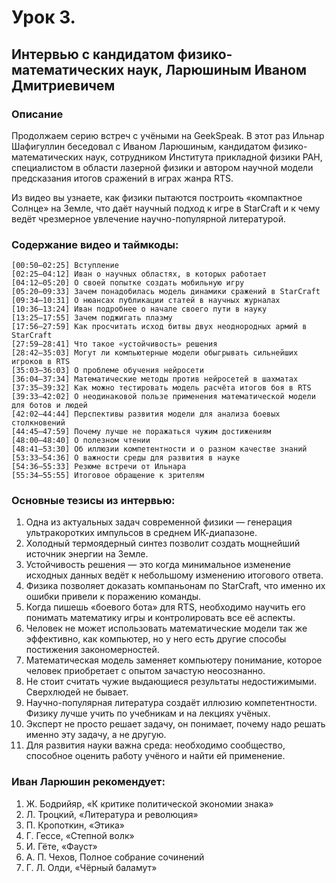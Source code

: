 # Урок 3. 
## Интервью с кандидатом физико-математических наук, Ларюшиным Иваном Дмитриевичем

### Описание
Продолжаем серию встреч с учёными на GeekSpeak. В этот раз Ильнар Шафигуллин беседовал с Иваном Ларюшиным, кандидатом физико-математических наук, сотрудником Института прикладной физики РАН, специалистом в области лазерной физики и автором научной модели предсказания итогов сражений в играх жанра RTS.

Из видео вы узнаете, как физики пытаются построить «компактное Солнце» на Земле, что даёт научный подход к игре в StarCraft и к чему ведёт чрезмерное увлечение научно-популярной литературой.


### Содержание видео и таймкоды:
```
[00:50–02:25] Вступление
[02:25–04:12] Иван о научных областях, в которых работает
[04:12–05:20] О своей попытке создать мобильную игру
[05:20–09:33] Зачем понадобилась модель динамики сражений в StarCraft
[09:34–10:31] О нюансах публикации статей в научных журналах
[10:36–13:24] Иван подробнее о начале своего пути в науку
[13:25–17:55] Зачем поджигать плазму
[17:56–27:59] Как просчитать исход битвы двух неоднородных армий в StarCraft
[27:59–28:41] Что такое «устойчивость» решения
[28:42–35:03] Могут ли компьютерные модели обыгрывать сильнейших игроков в RTS
[35:03–36:03] О проблеме обучения нейросети
[36:04–37:34] Математические методы против нейросетей в шахматах
[37:35–39:32] Как можно тестировать модель расчёта итогов боя в RTS
[39:33–42:02] О неодинаковой пользе применения математической модели для ботов и людей
[42:02–44:44] Перспективы развития модели для анализа боевых столкновений
[44:45–47:59] Почему лучше не поражаться чужим достижениям
[48:00–48:40] О полезном чтении
[48:41–53:30] Об иллюзии компетентности и о разном качестве знаний
[53:33–54:36] О важности среды для развития в науке
[54:36–55:33] Резюме встречи от Ильнара
[55:34–55:55] Итоговое обращение к зрителям
```

### Основные тезисы из интервью:

1. Одна из актуальных задач современной физики — генерация ультракоротких импульсов в среднем ИК-диапазоне.
2. Холодный термоядерный синтез позволит создать мощнейший источник энергии на Земле.
3. Устойчивость решения — это когда минимальное изменение исходных данных ведёт к небольшому изменению итогового ответа.
4. Физика позволяет доказать компаньонам по StarCraft, что именно их ошибки привели к поражению команды.
5. Когда пишешь «боевого бота» для RTS, необходимо научить его понимать математику игры и контролировать все её аспекты.
6. Человек не может использовать математические модели так же эффективно, как компьютер, но у него есть другие способы постижения закономерностей.
7. Математическая модель заменяет компьютеру понимание, которое человек приобретает с опытом зачастую неосознанно.
8. Не стоит считать чужие выдающиеся результаты недостижимыми. Сверхлюдей не бывает.
9. Научно-популярная литература создаёт иллюзию компетентности. Физику лучше учить по учебникам и на лекциях учёных.
10. Эксперт не просто решает задачу, он понимает, почему надо решать именно эту задачу, а не другую.
11. Для развития науки важна среда: необходимо сообщество, способное оценить работу учёного и найти ей применение.


### Иван Ларюшин рекомендует:

1. Ж. Бодрийяр, «К критике политической экономии знака»
2. Л. Троцкий, «Литература и революция»
3. П. Кропоткин, «Этика»
4. Г. Гессе, «Степной волк»
5. И. Гёте, «Фауст»
6. А. П. Чехов, Полное собрание сочинений
7. Г. Л. Олди, «Чёрный баламут»

